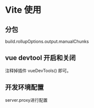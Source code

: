 # Vite 使用

## 分包

build.rollupOptions.output.manualChunks

## vue devtool 开启和关闭

注释掉插件 vueDevTools() 即可。

## 开发环境配置

server.proxy进行配置
